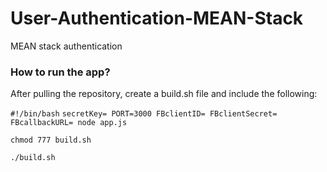 # User-Authentication-MEAN-Stack
MEAN stack authentication

### How to run the app?
After pulling the repository, create a build.sh file and include the following:

`#!/bin/bash`
`secretKey= PORT=3000 FBclientID= FBclientSecret= FBcallbackURL= node app.js`

`chmod 777 build.sh`

`./build.sh`
